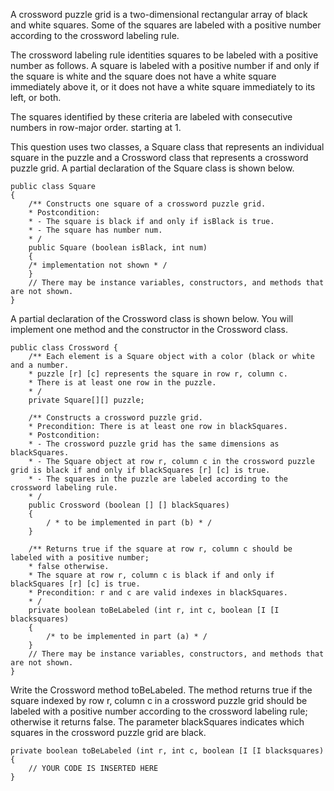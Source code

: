 A crossword puzzle grid is a two-dimensional rectangular array of black and white squares. Some of the squares are labeled with a positive number according to the crossword labeling rule.

The crossword labeling rule identities squares to be labeled with a positive number as follows.
A square is labeled with a positive number if and only if
the square is white and
the square does not have a white square immediately above it, or it does not have a white square immediately to its left, or both.

The squares identified by these criteria are labeled with consecutive numbers in row-major order. starting at 1.


This question uses two classes, a Square class that represents an individual square in the puzzle and a Crossword class that represents a crossword puzzle grid. A partial declaration of the Square class is shown below.

```
public class Square
{
	/** Constructs one square of a crossword puzzle grid.
	* Postcondition:
	* - The square is black if and only if isBlack is true.
	* - The square has number num.
	* /
	public Square (boolean isBlack, int num)
	{
	/* implementation not shown * /
	}
	// There may be instance variables, constructors, and methods that are not shown.
}
```

A partial declaration of the Crossword class is shown below. You will implement one method and the constructor in the Crossword class.

```
public class Crossword {
	/** Each element is a Square object with a color (black or white and a number.
	* puzzle [r] [c] represents the square in row r, column c.
	* There is at least one row in the puzzle.
	* /
	private Square[][] puzzle;

	/** Constructs a crossword puzzle grid.
	* Precondition: There is at least one row in blackSquares.
	* Postcondition:
	* - The crossword puzzle grid has the same dimensions as blackSquares.
	* - The Square object at row r, column c in the crossword puzzle grid is black if and only if blackSquares [r] [c] is true.
	* - The squares in the puzzle are labeled according to the crossword labeling rule.
	* /
	public Crossword (boolean [] [] blackSquares)
	{
		/ * to be implemented in part (b) * /
	}

	/** Returns true if the square at row r, column c should be labeled with a positive number;
	* false otherwise.
	* The square at row r, column c is black if and only if blackSquares [r] [c] is true.
	* Precondition: r and c are valid indexes in blackSquares.
	* /
	private boolean toBeLabeled (int r, int c, boolean [I [I blacksquares)
	{
		/* to be implemented in part (a) * /
	}
	// There may be instance variables, constructors, and methods that are not shown.
}
```

Write the Crossword method toBeLabeled. The method returns true if the square indexed by row r, column c in a crossword puzzle grid should be labeled with a positive number according to the crossword labeling rule; otherwise it returns false. The parameter blackSquares indicates which squares in the crossword puzzle grid are black.

```
private boolean toBeLabeled (int r, int c, boolean [I [I blacksquares)
{
	// YOUR CODE IS INSERTED HERE
}
```